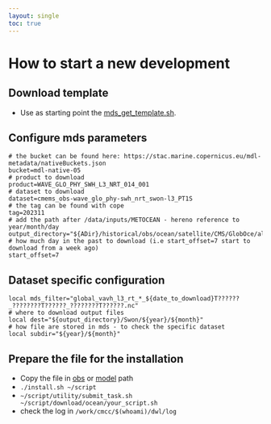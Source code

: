 ```yaml
---
layout: single
toc: true
---
```


# How to start a new development


## Download template

- Use as starting point the [mds_get_template.sh](https://github.com/CMCC-Foundation/DasCrontab/blob/master/mds/mds_get_template.sh).

## Configure mds parameters

```shell
# the bucket can be found here: https://stac.marine.copernicus.eu/mdl-metadata/nativeBuckets.json
bucket=mdl-native-05
# product to download
product=WAVE_GLO_PHY_SWH_L3_NRT_014_001
# dataset to download
dataset=cmems_obs-wave_glo_phy-swh_nrt_swon-l3_PT1S
# the tag can be found with cope
tag=202311
# add the path after /data/inputs/METOCEAN - hereno reference to year/month/day
output_directory="${ADir}/historical/obs/ocean/satellite/CMS/GlobOce/altimetry/L3/sec"
# how much day in the past to download (i.e start_offset=7 start to download from a week ago)
start_offset=7
```

## Dataset specific configuration

```shell
local mds_filter="global_vavh_l3_rt_*_${date_to_download}T??????_????????T??????_????????T??????.nc"
# where to download output files
local dest="${output_directory}/Swon/${year}/${month}"
# how file are stored in mds - to check the specific dataset
local subdir="${year}/${month}"
```

## Prepare the file for the installation

- Copy the file in [obs](https://github.com/CMCC-Foundation/DasCrontab/tree/master/obs) or [model](https://github.com/CMCC-Foundation/DasCrontab/tree/master/model) path        
- `./install.sh ~/script`
- `~/script/utility/submit_task.sh ~/script/download/ocean/your_script.sh`
- check the log in `/work/cmcc/$(whoami)/dwl/log`
